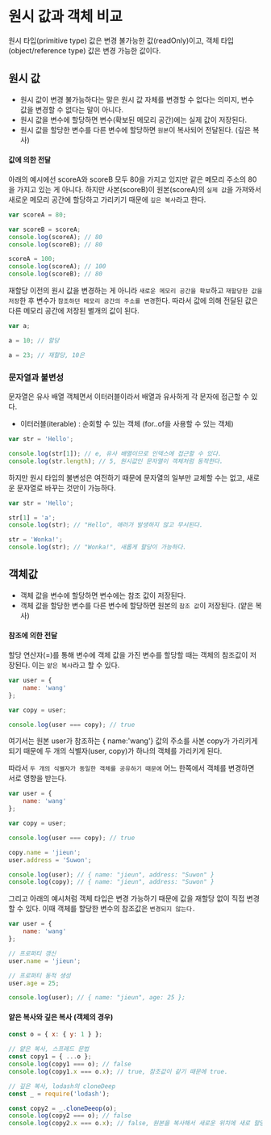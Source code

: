 # 원시 값과 객체 비교
 원시 타입(primitive type) 값은 변경 불가능한 값(readOnly)이고, 객체 타입(object/reference type) 값은 변경 가능한 값이다.
## 원시 값
- 원시 값이 변경 불가능하다는 말은 원시 값 자체를 변경할 수 없다는 의미지, 변수 값을 변경할 수 없다는 말이 아니다.
- 원시 값을 변수에 할당하면 변수(확보된 메모리 공간)에는 실제 값이 저장된다.
- 원시 값을 할당한 변수를 다른 변수에 할당하면 ```원본```이 복사되어 전달된다. (깊은 복사)
#### 값에 의한 전달
아래의 예시에선 scoreA와 scoreB 모두 80을 가지고 있지만 같은 메모리 주소의 80을 가지고 있는 게 아니다. 하지만 사본(scoreB)이 원본(scoreA)의 ```실제 값```을 가져와서 새로운 메모리 공간에 할당하고 가리키기 때문에 ```깊은 복사```라고 한다.
```javascript
var scoreA = 80;

var scoreB = scoreA;
console.log(scoreA); // 80
console.log(scoreB); // 80

scoreA = 100;
console.log(scoreA); // 100
console.log(scoreB); // 80
```
재할당 이전의 원시 값을 변경하는 게 아니라 
```새로운 메모리 공간을 확보```하고 ```재할당한 값을 저장```한 후 변수가 ```참조하던 메모리 공간의 주소를 변경```한다. 따라서 값에 의해 전달된 값은 다른 메모리 공간에 저장된 별개의 값이 된다.
```javascript
var a;

a = 10; // 할당

a = 23; // 재할당, 10은 
```


### 문자열과 불변성
문자열은 유사 배열 객체면서 이터러블이라서 배열과 유사하게 각 문자에 접근할 수 있다.
- 이터러블(iterable) : 순회할 수 있는 객체 (for..of을 사용할 수 있는 객체)
```javascript
var str = 'Hello';

console.log(str[1]); // e, 유사 배열이므로 인덱스에 접근할 수 있다.
console.log(str.length); // 5, 원시값인 문자열이 객체처럼 동작한다.
```
하지만 원시 타입의 불변성은 여전하기 때문에 문자열의 일부만 교체할 수는 없고, 새로운 문자열로 바꾸는 것만이 가능하다.
 ```javascript
var str = 'Hello';

str[1] = 'a';
console.log(str); // "Hello", 애러가 발생하지 않고 무시된다.

str = 'Wonka!';
console.log(str); // "Wonka!", 새롭게 할당이 가능하다.
```
## 객체값
- 객체 값을 변수에 할당하면 변수에는 참조 값이 저장된다.
- 객체 값을 할당한 변수를 다른 변수에 할당하면 원본의 ```참조 값```이 저장된다. (얕은 복사)
#### 참조에 의한 전달
할당 연산자(=)를 통해 변수에 객체 값을 가진 변수를 할당할 때는 객체의 참조값이 저장된다. 이는 ```얕은 복사```라고 할 수 있다.
```javascript
var user = {
    name: 'wang'
};

var copy = user;

console.log(user === copy); // true
```
여기서는 원본 user가 참조하는 { name:'wang'} 값의 주소를 사본 copy가 가리키게 되기 때문에 두 개의 식별자(user, copy)가 하나의 객체를 가리키게 된다. 

따라서 ```두 개의 식별자가 동일한 객체를 공유하기 때문에``` 어느 한쪽에서 객체를 변경하면 서로 영향을 받는다.
```javascript
var user = {
    name: 'wang'
};

var copy = user;

console.log(user === copy); // true

copy.name = 'jieun';
user.address = 'Suwon';

console.log(user); // { name: "jieun", address: "Suwon" }
console.log(copy); // { name: "jieun", address: "Suwon" }
```

그리고 아래의 예시처럼 객체 타입은 변경 가능하기 때문에 값을 재할당 없이 직접 변경할 수 있다. 이때 객체를 할당한 변수의 참조값은 ```변경되지 않는다.```
```javascript
var user = {
    name: 'wang'
};

// 프로퍼티 갱신
user.name = 'jieun';

// 프로퍼티 동적 생성
user.age = 25;

console.log(user); // { name: "jieun", age: 25 };
```
#### 얕은 복사와 깊은 복사 (객체의 경우)
```javascript
const o = { x: { y: 1 } };

// 얕은 복사, 스프레드 문법
const copy1 = { ...o };
console.log(copy1 === o); // false
console.log(copy1.x === o.x); // true, 참조값이 같기 때문에 true.

// 깊은 복사, lodash의 cloneDeep
const _ = require('lodash');

const copy2 = _.cloneDeeop(o);
console.log(copy2 === o); // false
console.log(copy2.x === o.x); // false, 원본을 복사해서 새로운 위치에 새로 할당했기 때문에 별개의 값이 된다. 
```